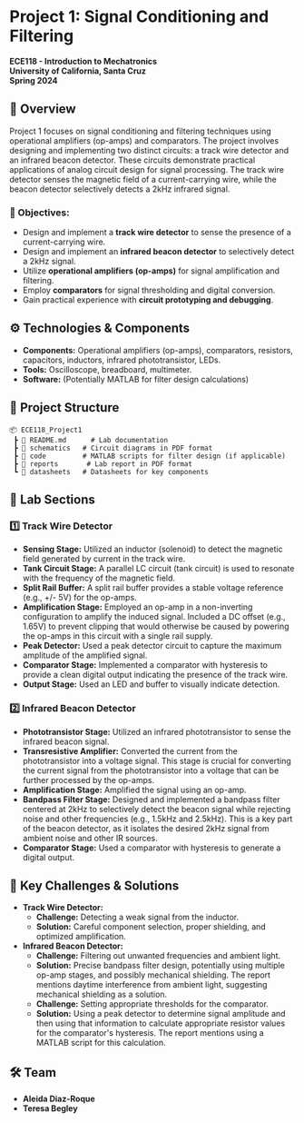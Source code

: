 # Project 1: Signal Conditioning and Filtering

**ECE118 - Introduction to Mechatronics**  
**University of California, Santa Cruz**  
**Spring 2024**  

## 📌 Overview

Project 1 focuses on signal conditioning and filtering techniques using operational amplifiers (op-amps) and comparators.  The project involves designing and implementing two distinct circuits: a track wire detector and an infrared beacon detector.  These circuits demonstrate practical applications of analog circuit design for signal processing.  The track wire detector senses the magnetic field of a current-carrying wire, while the beacon detector selectively detects a 2kHz infrared signal.

### 🔹 Objectives:

- Design and implement a **track wire detector** to sense the presence of a current-carrying wire.
- Design and implement an **infrared beacon detector** to selectively detect a 2kHz signal.
- Utilize **operational amplifiers (op-amps)** for signal amplification and filtering.
- Employ **comparators** for signal thresholding and digital conversion.
- Gain practical experience with **circuit prototyping and debugging**.

## ⚙️ Technologies & Components

- **Components:** Operational amplifiers (op-amps), comparators, resistors, capacitors, inductors, infrared phototransistor, LEDs.
- **Tools:** Oscilloscope, breadboard, multimeter.
- **Software:** (Potentially MATLAB for filter design calculations)

## 📂 Project Structure
```plaintext
📦 ECE118_Project1
 ┣ 📜 README.md      # Lab documentation
 ┣ 📂 schematics   # Circuit diagrams in PDF format
 ┣ 📂 code         # MATLAB scripts for filter design (if applicable)
 ┣ 📂 reports       # Lab report in PDF format
 ┗ 📂 datasheets   # Datasheets for key components
```
## 🚀 Lab Sections

### 1️⃣ Track Wire Detector

  - **Sensing Stage:** Utilized an inductor (solenoid) to detect the magnetic field generated by current in the track wire.
  - **Tank Circuit Stage:** A parallel LC circuit (tank circuit) is used to resonate with the frequency of the magnetic field.
  - **Split Rail Buffer:** A split rail buffer provides a stable voltage reference (e.g., +/- 5V) for the op-amps.
  - **Amplification Stage:** Employed an op-amp in a non-inverting configuration to amplify the induced signal.  Included a DC offset (e.g., 1.65V) to prevent clipping that would otherwise be caused by powering the op-amps in this circuit with a single rail supply.
  - **Peak Detector:** Used a peak detector circuit to capture the maximum amplitude of the amplified signal.
  - **Comparator Stage:** Implemented a comparator with hysteresis to provide a clean digital output indicating the presence of the track wire.
  - **Output Stage:** Used an LED and buffer to visually indicate detection.

### 2️⃣ Infrared Beacon Detector

  - **Phototransistor Stage:** Utilized an infrared phototransistor to sense the infrared beacon signal.
  - **Transresistive Amplifier:** Converted the current from the phototransistor into a voltage signal.  This stage is crucial for converting the current signal from the phototransistor into a voltage that can be further processed by the op-amps.
  - **Amplification Stage:** Amplified the signal using an op-amp.
  - **Bandpass Filter Stage:** Designed and implemented a bandpass filter centered at 2kHz to selectively detect the beacon signal while rejecting noise and other frequencies (e.g., 1.5kHz and 2.5kHz).  This is a key part of the beacon detector, as it isolates the desired 2kHz signal from ambient noise and other IR sources.
  - **Comparator Stage:** Used a comparator with hysteresis to generate a digital output.

## 🎯 Key Challenges & Solutions
- **Track Wire Detector:**
    - **Challenge:** Detecting a weak signal from the inductor.
    - **Solution:** Careful component selection, proper shielding, and optimized amplification.
- **Infrared Beacon Detector:**
  - **Challenge:** Filtering out unwanted frequencies and ambient light.
  - **Solution:** Precise bandpass filter design, potentially using multiple op-amp stages, and possibly mechanical shielding.  The report mentions daytime interference from ambient light, suggesting mechanical shielding as a solution.
  - **Challenge:** Setting appropriate thresholds for the comparator.
  - **Solution:** Using a peak detector to determine signal amplitude and then using that information to calculate appropriate resistor values for the comparator's hysteresis.  The report mentions using a MATLAB script for this calculation.

## 🛠 Team

  - **Aleida Diaz-Roque**
  - **Teresa Begley**


